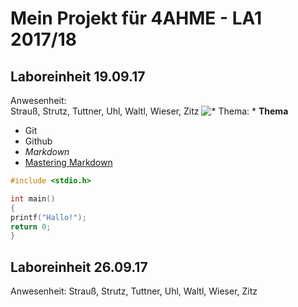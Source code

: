 # Mein Projekt für 4AHME - LA1 2017/18

## Laboreinheit 19.09.17

Anwesenheit:  
Strauß, Strutz, Tuttner, Uhl, Waltl, Wieser, Zitz
![ * Thema: * ](https://www.aha.io/assets/github.7433692cabbfa132f34adb034e7909fa.png)
**Thema**
* Git
* Github
* *Markdown*
* [Mastering Markdown](https://guides.github.com/features/mastering-markdown/)

~~~C
#include <stdio.h>

int main()
{
printf("Hallo!");
return 0;
}
~~~

## Laboreinheit 26.09.17

Anwesenheit:
Strauß, Strutz, Tuttner, Uhl, Waltl, Wieser, Zitz

